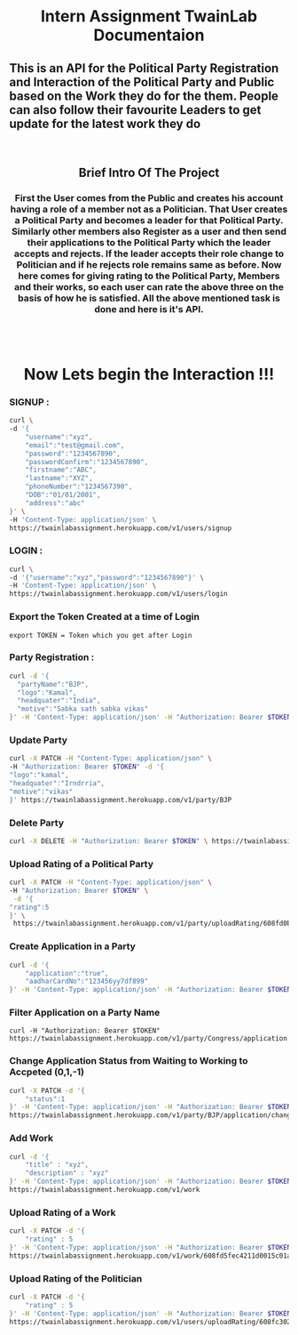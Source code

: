 <h1 align="center">Intern Assignment TwainLab Documentaion</h1>

<h2>
This is an API for the Political Party Registration and Interaction of the Political Party and Public based on the Work they do for the them. People can also follow their favourite Leaders to get update for the latest work they do
</h2>
<br>
<h2 align="center">Brief Intro Of The Project</h2>
<h3 align="center">First the User comes from the Public and creates his account having a role of a member not as a Politician. That User creates a Political Party and becomes a leader for that Political Party. Similarly other members also Register as a user and then send their applications to the Political Party which the leader accepts and rejects. If the leader accepts their role change to Politician and if he rejects role remains same as before. Now here comes for giving rating to the Political Party, Members and their works, so each user can rate the above three on the basis of how he is satisfied. All the above mentioned task is done and here is it's API.</h3><br><br>

<h1 align="center">
  Now Lets begin the Interaction !!!</center>
</h1>

<h3>SIGNUP : </h3>

```sh
curl \
-d '{
    "username":"xyz",
    "email":"test@gmail.com",
    "password":"1234567890",
    "passwordConfirm":"1234567890",
    "firstname":"ABC",
    "lastname":"XYZ",
    "phoneNumber":"1234567390",
    "DOB":"01/01/2001",
    "address":"abc"
}' \
-H 'Content-Type: application/json' \
https://twainlabassignment.herokuapp.com/v1/users/signup

```

<h3>LOGIN : </h3>

```sh
curl \
-d '{"username":"xyz","password":"1234567890"}' \
-H 'Content-Type: application/json' \
https://twainlabassignment.herokuapp.com/v1/users/login
```

<h3>Export the Token Created at a time of Login</h3>

```
export TOKEN = Token which you get after Login
```

<h3>Party Registration : </h3>

```sh
curl -d '{
  "partyName":"BJP",
  "logo":"Kamal",
  "headquater":"India",
  "motive":"Sabka sath sabka vikas"
}' -H 'Content-Type: application/json' -H "Authorization: Bearer $TOKEN" https://twainlabassignment.herokuapp.com/v1/party
```

<h3>Update Party</h3>

```sh
curl -X PATCH -H "Content-Type: application/json" \
-H "Authorization: Bearer $TOKEN" -d '{
"logo":"kamal",
"headquater":"Irndrria",
"motive":"vikas"
}' https://twainlabassignment.herokuapp.com/v1/party/BJP
```

<h3>Delete Party</h3>

```sh
curl -X DELETE -H "Authorization: Bearer $TOKEN" \ https://twainlabassignment.herokuapp.com/v1/party/BJP
```

<h3>Upload Rating of a Political Party</h3>

```sh
curl -X PATCH -H "Content-Type: application/json" \
-H "Authorization: Bearer $TOKEN" \
 -d '{
"rating":5
}' \
 https://twainlabassignment.herokuapp.com/v1/party/uploadRating/608fd0bac4211d0015c01a5e
```

<h3>Create Application in a Party</h3>

```sh
curl -d '{
    "application":"true",
    "aadharCardNo":"123456yy7df899"
}' -H 'Content-Type: application/json' -H "Authorization: Bearer $TOKEN" https://twainlabassignment.herokuapp.com/v1/party/BJP/application
```

<h3>Filter Application on a Party Name</h3>

```
curl -H "Authorization: Bearer $TOKEN" https://twainlabassignment.herokuapp.com/v1/party/Congress/application
```

<h3>Change Application Status from Waiting to Working to Accpeted (0,1,-1)</h3>

```sh
curl -X PATCH -d '{
    "status":1
}' -H 'Content-Type: application/json' -H "Authorization: Bearer $TOKEN" \
https://twainlabassignment.herokuapp.com/v1/party/BJP/application/changeAppStatus/608fd368c4211d0015c01a60
```

<h3>Add Work</h3>

```sh
curl -d '{
    "title" : "xyz",
	"description" : "xyz"
}' -H 'Content-Type: application/json' -H "Authorization: Bearer $TOKEN" \
https://twainlabassignment.herokuapp.com/v1/work
```

<h3>Upload Rating of a Work</h3>

```sh
curl -X PATCH -d '{
    "rating" : 5
}' -H 'Content-Type: application/json' -H "Authorization: Bearer $TOKEN" \
https://twainlabassignment.herokuapp.com/v1/work/608fd5fec4211d0015c01a61
```

<h3>Upload Rating of the Politician</h3>

```sh
curl -X PATCH -d '{
    "rating" : 5
}' -H 'Content-Type: application/json' -H "Authorization: Bearer $TOKEN" \
https://twainlabassignment.herokuapp.com/v1/users/uploadRating/608fc3021d2e3f0015b6f0ac
```

